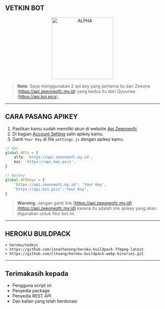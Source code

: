 ## VETKIN BOT

<p align="center">

<img src="https://i.ibb.co/sHv87rB/favicon.png" alt="ALPHA" width="200"/>
</p>

> **Note**: Saya menggunakan 2 api key yang pertama itu dari Zeeone (https://api.zeeoneofc.my.id) yang kedua itu dari Qyuunee (https://api.koi.pics),
--------
## CARA PASANG APIKEY
1. Pastikan kamu sudah memiliki akun di website [Api Zeeoneofc](https://api.zeeoneofc.my.id/users/login)
2. Di bagian [Account Setting](https://api.zeeoneofc.my.id/account-settings) salin apikey kamu.
3. Ganti `Your Key` di file `settings.js` dengan apikey kamu.
```ts
// Api
global.APIs = {
	alfa: 'https://api.zeeoneofc.my.id',
	koi: 'https://api.koi.pics',
}

// Apikey
global.APIKeys = {
	'https://api.zeeoneofc.my.id': 'Your Key',
	'https://api.koi.pics':'Your Key',
}
```

> **Warning**: Jangan ganti link [https://api.zeeoneofc.my.id](https://api.zeeoneofc.my.id) karena itu adalah link apikey yang akan digunakan untuk fitur bot ini. 

--------

## HEROKU BUILDPACK

```
> heroku/nodejs
> https://github.com/jonathanong/heroku-buildpack-ffmpeg-latest
> https://github.com/clhuang/heroku-buildpack-webp-binaries.git
```

--------

## Terimakasih kepada
- Pengguna script ini
- Penyedia package
- Penyedia REST API
- Dan kalian yang telah berdonasi
